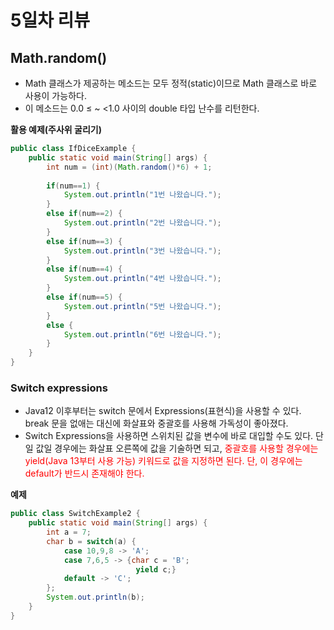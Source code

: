 # 5일차 리뷰

## Math.random()

- Math 클래스가 제공하는 메소드는 모두 정적(static)이므로 Math 클래스로 바로 사용이 가능하다.
- 이 메소드는 0.0 ≤ ~ <1.0 사이의 double 타입 난수를 리턴한다.

**활용 예제(주사위 굴리기)**

```java
public class IfDiceExample {
	public static void main(String[] args) {
		int num = (int)(Math.random()*6) + 1;
		
		if(num==1) {
			System.out.println("1번 나왔습니다.");
		}
		else if(num==2) {
			System.out.println("2번 나왔습니다.");
		}
		else if(num==3) {
			System.out.println("3번 나왔습니다.");
		}
		else if(num==4) {
			System.out.println("4번 나왔습니다.");
		}
		else if(num==5) {
			System.out.println("5번 나왔습니다.");
		}
		else {
			System.out.println("6번 나왔습니다.");
		}
	}
}
```

### Switch expressions

- Java12 이후부터는 switch 문에서 Expressions(표현식)을 사용할 수 있다. break 문을 없애는 대신에 화살표와 중괄호를 사용해 가독성이 좋아졌다.
- Switch Expressions을 사용하면 스위치된 값을 변수에 바로 대입할 수도 있다. 단일 값일 경우에는 화살표 오른쪽에 값을 기술하면 되고, <span style="color:red">중괄호를 사용할 경우에는 yield(Java 13부터 사용 가능) 키워드로 값을 지정하면 된다. 단, 이 경우에는 default가 반드시 존재해야 한다.</span>

**예제**

```java
public class SwitchExample2 {
	public static void main(String[] args) {
		int a = 7;
		char b = switch(a) {
			case 10,9,8 -> 'A';
			case 7,6,5 -> {char c = 'B';
							yield c;}
			default -> 'C';
		};
		System.out.println(b);
	}
}
```